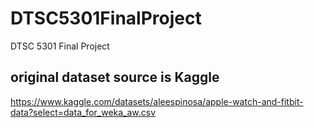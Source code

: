 # DTSC5301FinalProject
DTSC 5301 Final Project

## original dataset source is Kaggle
https://www.kaggle.com/datasets/aleespinosa/apple-watch-and-fitbit-data?select=data_for_weka_aw.csv
